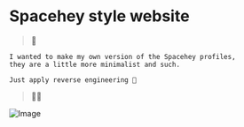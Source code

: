 # Spacehey style website 

> 💬

```
I wanted to make my own version of the Spacehey profiles, 
they are a little more minimalist and such.

Just apply reverse engineering 👻
```

> 👍🏻

![Image](https://i.pinimg.com/564x/ed/03/23/ed03232cff5afaa1acbe01ae9c739bf3.jpg)